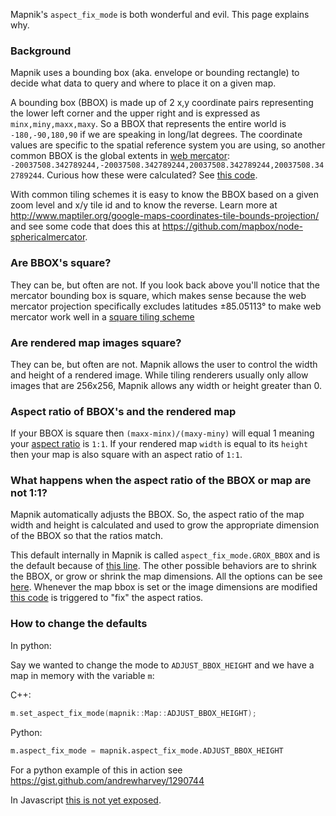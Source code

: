 Mapnik's `aspect_fix_mode` is both wonderful and evil. This page explains why.

### Background

Mapnik uses a bounding box (aka. envelope or bounding rectangle) to decide what data to query and where to place it on a given map.

A bounding box (BBOX) is made up of 2 x,y coordinate pairs representing the lower left corner and the upper right and is expressed as `minx,miny,maxx,maxy`. So a BBOX that represents the entire world is `-180,-90,180,90` if we are speaking in long/lat degrees. The coordinate values are specific to the spatial reference system you are using, so another common BBOX is the global extents in [web mercator](http://wiki.openstreetmap.org/wiki/Mercator): `-20037508.342789244,-20037508.342789244,20037508.342789244,20037508.342789244`. Curious how these were calculated? See [this code](https://github.com/mapbox/tilelive-mapnik/blob/2af055024e74414e75c714cbd47a115f43cfb3f2/lib/render.js#L8-L12).

With common tiling schemes it is easy to know the BBOX based on a given zoom level and x/y tile id and to know the reverse. Learn more at <http://www.maptiler.org/google-maps-coordinates-tile-bounds-projection/> and see some code that does this at <https://github.com/mapbox/node-sphericalmercator>.

### Are BBOX's square?

They can be, but often are not. If you look back above you'll notice that the mercator bounding box is square, which makes sense because the web mercator projection specifically excludes latitudes ±85.05113° to make web mercator work well in a [square tiling scheme](http://wiki.openstreetmap.org/wiki/Slippy_map_tilenames)

### Are rendered map images square?

They can be, but often are not. Mapnik allows the user to control the width and height of a rendered image. While tiling renderers usually only allow images that are 256x256, Mapnik allows any width or height greater than 0.

### Aspect ratio of BBOX's and the rendered map

If your BBOX is square then `(maxx-minx)/(maxy-miny)` will equal 1 meaning your [aspect ratio](http://en.wikipedia.org/wiki/Aspect_ratio_(image)) is `1:1`. If your rendered map `width` is equal to its `height` then your map is also square with an aspect ratio of `1:1`.

### What happens when the aspect ratio of the BBOX or map are not 1:1?

Mapnik automatically adjusts the BBOX. So, the aspect ratio of the map width and height is calculated and used to grow the appropriate dimension of the BBOX so that the ratios match.

This default internally in Mapnik is called `aspect_fix_mode.GROX_BBOX` and is the default because of [this line](https://github.com/mapnik/mapnik/blob/b315eb2167b08a302ef4c8b20db69d23e9cc070c/src/map.cpp#L72). The other possible behaviors are to shrink the BBOX, or grow or shrink the map dimensions. All the options can be see [here](https://github.com/mapnik/mapnik/blob/b315eb2167b08a302ef4c8b20db69d23e9cc070c/src/map.cpp#L53-L59). Whenever the map bbox is set or the image dimensions are modified [this code](https://github.com/mapnik/mapnik/blob/b315eb2167b08a302ef4c8b20db69d23e9cc070c/src/map.cpp#L72) is triggered to "fix" the aspect ratios.

### How to change the defaults

In python:

Say we wanted to change the mode to `ADJUST_BBOX_HEIGHT` and we have a map in memory with the variable `m`:

C++:
```cpp
m.set_aspect_fix_mode(mapnik::Map::ADJUST_BBOX_HEIGHT);
```

Python:
```python
m.aspect_fix_mode = mapnik.aspect_fix_mode.ADJUST_BBOX_HEIGHT
```
For a python example of this in action see <https://gist.github.com/andrewharvey/1290744>

In Javascript [this is not yet exposed](https://github.com/mapnik/node-mapnik/issues/177).